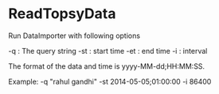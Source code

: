 ReadTopsyData
=============
Run DataImporter with following options

-q : The query string
-st : start time
-et : end time
-i : interval

The format of the data and time is yyyy-MM-dd;HH:MM:SS.

Example:
-q "rahul gandhi" -st 2014-05-05;01:00:00 -i 86400
